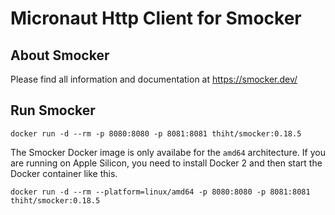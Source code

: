 # Micronaut Http Client for Smocker

## About Smocker

Please find all information and documentation at https://smocker.dev/

## Run Smocker

```shell
docker run -d --rm -p 8080:8080 -p 8081:8081 thiht/smocker:0.18.5
```

The Smocker Docker image is only availabe for the `amd64` architecture. If you are running on Apple Silicon, you need to install Docker 2 and then start the Docker container like this.

```shell
docker run -d --rm --platform=linux/amd64 -p 8080:8080 -p 8081:8081 thiht/smocker:0.18.5
```

